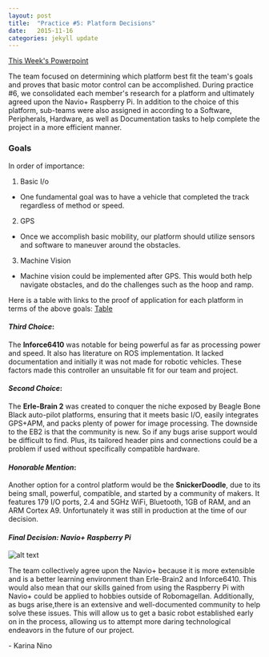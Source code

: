 ```yaml
---
layout: post
title:  "Practice #5: Platform Decisions"
date:   2015-11-16
categories: jekyll update
---
```


[This Week's
Powerpoint](https://docs.google.com/presentation/d/1lXwgx6CmjfgPG5dmoYTXs09DMjWjsoz3uhJZBkoQ8WQ/edit)

The team focused on determining which platform best fit the team's goals and
proves that basic motor control can be accomplished. During practice #6, we
consolidated each member's research for a platform and ultimately agreed upon
the Navio+ Raspberry Pi. In addition to the choice of this platform, sub-teams
were also assigned in according to a Software, Peripherals, Hardware, as well as
Documentation tasks to help complete the project in a more efficient manner.
  
### Goals

In order of importance:

1. Basic I/o
  * One fundamental goal was to have a vehicle that completed the track
   regardless of method or speed.
2. GPS
  * Once we accomplish basic mobility, our platform should utilize sensors and
  software to maneuver around the obstacles.
3. Machine Vision
  * Machine vision could be implemented after GPS. This would both help
  navigate obstacles, and do the challenges such as the hoop and ramp.

Here is a table with links to the proof of application for each platform in
terms of the above goals:
[Table](https://docs.google.com/document/d/1b8Je1e7etTIbmG10YwVUiDANtwDea94KqdYbaGUoQ6s/edit)
  
#### *Third Choice*:
The **Inforce6410** was notable for being powerful as far as processing power
and speed. It also has literature on ROS implementation. It lacked documentation
and initially it was not made for robotic vehicles. These factors made this
controller an unsuitable fit for our team and project. 
  
#### *Second Choice*:
The **Erle-Brain 2** was created to conquer the niche exposed by Beagle Bone
Black auto-pilot platforms, ensuring that it meets basic I/O, easily integrates
GPS+APM, and packs plenty of power for image processing. The downside to the EB2
is that the community is new. So if any bugs arise support would be difficult to
find. Plus, its tailored header pins and connections could be a problem if used
without specifically compatible hardware.
  
#### *Honorable Mention*:
Another option for a control platform would be the **SnickerDoodle**, due to its 
being small, powerful, compatible, and started by a community of makers. It 
features 179 I/O ports, 2.4 and 5GHz WiFi, Bluetooth, 1GB of RAM, and an ARM
Cortex A9. Unfortunately it was still in production at the time of our decision.
 
#### *Final Decision: Navio+ Raspberry Pi*

![alt
text](https://lh4.googleusercontent.com/gn8g--tgTYxm9wAS3GXbvuXhUj2x2ERPPDu9_Za-JN82OHb6t59RJJrYHjzxB_wV6xsrfA=w1816-h851
"Logo Title Text 1")


The team collectively agree upon the Navio+ because it is more extensible and is a
better learning environment than Erle-Brain2 and Inforce6410. This would also
mean that our skills gained from using the Raspberry Pi with Navio+ could be
applied to hobbies outside of Robomagellan. Additionally, as bugs arise,there is
an extensive and well-documented community to help solve these issues. This will allow us to get a basic
robot established early on in the process, allowing us to attempt more daring
technological endeavors in the future of our project.
  
\- Karina Nino
